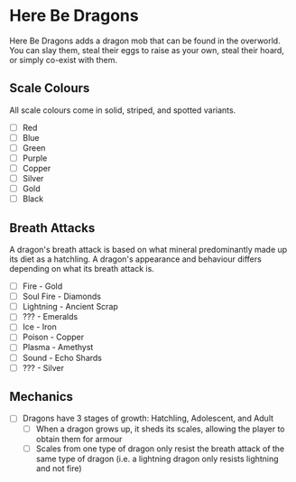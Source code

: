 # Here Be Dragons
Here Be Dragons adds a dragon mob that can be found in the overworld. You can slay them, steal their eggs to raise as your own, steal their hoard, or simply co-exist with them.

## Scale Colours
All scale colours come in solid, striped, and spotted variants.
- [ ] Red
- [ ] Blue
- [ ] Green
- [ ] Purple
- [ ] Copper
- [ ] Silver
- [ ] Gold
- [ ] Black

## Breath Attacks
A dragon's breath attack is based on what mineral predominantly made up its diet as a hatchling. A dragon's appearance and behaviour differs depending on what its breath attack is.
- [ ] Fire - Gold
- [ ] Soul Fire - Diamonds
- [ ] Lightning - Ancient Scrap
- [ ] ??? - Emeralds
- [ ] Ice - Iron
- [ ] Poison - Copper
- [ ] Plasma - Amethyst
- [ ] Sound - Echo Shards
- [ ] ??? - Silver

## Mechanics
- [ ] Dragons have 3 stages of growth: Hatchling, Adolescent, and Adult
  - [ ] When a dragon grows up, it sheds its scales, allowing the player to obtain them for armour
  - [ ] Scales from one type of dragon only resist the breath attack of the same type of dragon (i.e. a lightning dragon only resists lightning and not fire)
